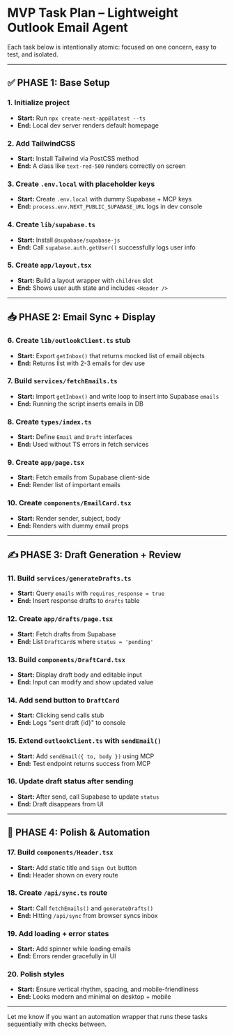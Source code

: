 # MVP Task Plan – Lightweight Outlook Email Agent

Each task below is intentionally atomic: focused on one concern, easy to test, and isolated.

---

## ✅ PHASE 1: Base Setup

### 1. Initialize project
- **Start:** Run `npx create-next-app@latest --ts`
- **End:** Local dev server renders default homepage

### 2. Add TailwindCSS
- **Start:** Install Tailwind via PostCSS method
- **End:** A class like `text-red-500` renders correctly on screen

### 3. Create `.env.local` with placeholder keys
- **Start:** Create `.env.local` with dummy Supabase + MCP keys
- **End:** `process.env.NEXT_PUBLIC_SUPABASE_URL` logs in dev console

### 4. Create `lib/supabase.ts`
- **Start:** Install `@supabase/supabase-js`
- **End:** Call `supabase.auth.getUser()` successfully logs user info

### 5. Create `app/layout.tsx`
- **Start:** Build a layout wrapper with `children` slot
- **End:** Shows user auth state and includes `<Header />`

---

## 📥 PHASE 2: Email Sync + Display

### 6. Create `lib/outlookClient.ts` stub
- **Start:** Export `getInbox()` that returns mocked list of email objects
- **End:** Returns list with 2-3 emails for dev use

### 7. Build `services/fetchEmails.ts`
- **Start:** Import `getInbox()` and write loop to insert into Supabase `emails`
- **End:** Running the script inserts emails in DB

### 8. Create `types/index.ts`
- **Start:** Define `Email` and `Draft` interfaces
- **End:** Used without TS errors in fetch services

### 9. Create `app/page.tsx`
- **Start:** Fetch emails from Supabase client-side
- **End:** Render list of important emails

### 10. Create `components/EmailCard.tsx`
- **Start:** Render sender, subject, body
- **End:** Renders with dummy email props

---

## ✍️ PHASE 3: Draft Generation + Review

### 11. Build `services/generateDrafts.ts`
- **Start:** Query `emails` with `requires_response = true`
- **End:** Insert response drafts to `drafts` table

### 12. Create `app/drafts/page.tsx`
- **Start:** Fetch drafts from Supabase
- **End:** List `DraftCard`s where `status = 'pending'`

### 13. Build `components/DraftCard.tsx`
- **Start:** Display draft body and editable input
- **End:** Input can modify and show updated value

### 14. Add send button to `DraftCard`
- **Start:** Clicking send calls stub
- **End:** Logs "sent draft {id}" to console

### 15. Extend `outlookClient.ts` with `sendEmail()`
- **Start:** Add `sendEmail({ to, body })` using MCP
- **End:** Test endpoint returns success from MCP

### 16. Update draft status after sending
- **Start:** After send, call Supabase to update `status`
- **End:** Draft disappears from UI

---

## 🧼 PHASE 4: Polish & Automation

### 17. Build `components/Header.tsx`
- **Start:** Add static title and `Sign Out` button
- **End:** Header shown on every route

### 18. Create `/api/sync.ts` route
- **Start:** Call `fetchEmails()` and `generateDrafts()`
- **End:** Hitting `/api/sync` from browser syncs inbox

### 19. Add loading + error states
- **Start:** Add spinner while loading emails
- **End:** Errors render gracefully in UI

### 20. Polish styles
- **Start:** Ensure vertical rhythm, spacing, and mobile-friendliness
- **End:** Looks modern and minimal on desktop + mobile

---

Let me know if you want an automation wrapper that runs these tasks sequentially with checks between.
